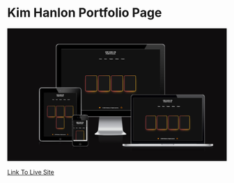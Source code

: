 # Kim Hanlon Portfolio Page
![Portfolio](assets/images/amiport.png)

[Link To Live Site](https://kimatron.github.io/portfolio/index.html)